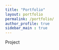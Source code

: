 ```yaml
---
title: "Portfolio"
layout: portfolio
permalink: /portfolio/
author_profile: true
sidebar_main : true
---
```


Project
